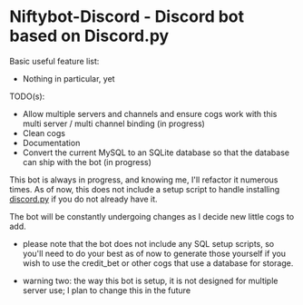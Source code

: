 # Niftybot-Discord - Discord bot based on Discord.py

Basic useful feature list:

 * Nothing in particular, yet

TODO(s):
 * Allow multiple servers and channels and ensure cogs work with this multi server / multi channel binding (in progress)
 * Clean cogs
 * Documentation
 * Convert the current MySQL to an SQLite database so that the database can ship with the bot (in progress)


This bot is always in progress, and knowing me, I'll refactor it numerous times.  As of now, this does not include a setup script to handle installing [discord.py](https://github.com/Rapptz/discord.py) if you do not already have it.

The bot will be constantly undergoing changes as I decide new little cogs to add.

* please note that the bot does not include any SQL setup scripts, so you'll need to do your best as of now to generate those yourself if you wish to use the credit_bet or other cogs that use a database for storage.

* warning two: the way this bot is setup, it is not designed for multiple server use; I plan to change this in the future
